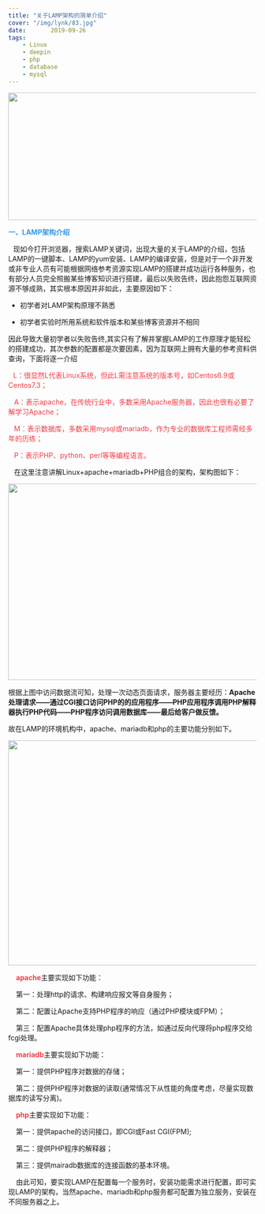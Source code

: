 ```yaml
---
title: "关于LAMP架构的简单介绍"
cover: "/img/lynk/83.jpg"
date:       2019-09-26
tags:
	- Linux
	- deepin
	- php
	- database
	- mysql
---
```


<div class="htmledit_views" id="content_views">
                                            <p><img alt="" class="has" height="258" src="https://img-blog.csdnimg.cn/20181119082239314.png?x-oss-process=image/watermark,type_ZmFuZ3poZW5naGVpdGk,shadow_10,text_aHR0cHM6Ly9ibG9nLmNzZG4ubmV0L3NqMzQ5NzgxNDc4,size_16,color_FFFFFF,t_70" width="657"></p>

<p><span style="color:#3399ea;"><strong>一、LAMP架构介绍</strong></span></p>

<p><strong>&nbsp;&nbsp;&nbsp;</strong>现如今打开浏览器，搜索LAMP关键词，出现大量的关于LAMP的介绍，包括LAMP的一键脚本、LAMP的yum安装、LAMP的编译安装，但是对于一个非开发或非专业人员有可能根据网络参考资源实现LAMP的搭建并成功运行各种服务，也有部分人员完全照搬某些博客知识进行搭建，最后以失败告终，因此抱怨互联网资源不够成熟，其实根本原因并非如此，主要原因如下：</p>

<ul><li>
    <p>初学者对LAMP架构原理不熟悉</p>
    </li>
    <li>
    <p>初学者实验时所用系统和软件版本和某些博客资源并不相同</p>
    </li>
</ul><p>因此导致大量初学者以失败告终,其实只有了解并掌握LAMP的工作原理才能轻松的搭建成功，其次参数的配置都是次要因素，因为互联网上拥有大量的参考资料供查询，下面将逐一介绍</p>

<p><span style="color:#f33b45;"><strong>&nbsp;&nbsp;&nbsp;</strong>L：很显然L代表Linux系统，但此L需注意系统的版本号，如Centos6.9或Centos7.3；</span></p>

<p><span style="color:#f33b45;">&nbsp;&nbsp; A：表示apache，在传统行业中，多数采用Apache服务器，因此也很有必要了解学习Apache；</span></p>

<p><span style="color:#f33b45;">&nbsp;&nbsp; M：表示数据库，多数采用mysql或mariadb，作为专业的数据库工程师需经多年的历练；</span></p>

<p><span style="color:#f33b45;">&nbsp;&nbsp; P：表示PHP、python、perl等等编程语言。</span></p>

<p>&nbsp;&nbsp; 在这里注意讲解Linux+apache+mariadb+PHP组合的架构，架构图如下：</p>

<p><img alt="" class="has" height="398" src="https://img-blog.csdnimg.cn/20181119082310315.png?x-oss-process=image/watermark,type_ZmFuZ3poZW5naGVpdGk,shadow_10,text_aHR0cHM6Ly9ibG9nLmNzZG4ubmV0L3NqMzQ5NzgxNDc4,size_16,color_FFFFFF,t_70" width="558"></p>

<p>根据上图中访问数据流可知，处理一次动态页面请求，服务器主要经历：<strong>Apache处理请求——通过CGI接口访问PHP的的应用程序——PHP应用程序调用PHP解释器执行PHP代码——PHP程序访问调用数据库——最后给客户做反馈。</strong></p>

<p>故在LAMP的环境机构中，apache、mariadb和php的主要功能分别如下。</p>

<p><img alt="" class="has" height="456" src="https://img-blog.csdnimg.cn/20181119083215117.png?x-oss-process=image/watermark,type_ZmFuZ3poZW5naGVpdGk,shadow_10,text_aHR0cHM6Ly9ibG9nLmNzZG4ubmV0L3NqMzQ5NzgxNDc4,size_16,color_FFFFFF,t_70" width="769"></p>

<p>&nbsp;&nbsp;&nbsp;&nbsp;<span style="color:#f33b45;"><strong>apache</strong></span>主要实现如下功能：</p>

<p>&nbsp;&nbsp;&nbsp; 第一：处理http的请求、构建响应报文等自身服务；</p>

<p>&nbsp;&nbsp;&nbsp; 第二：配置让Apache支持PHP程序的响应（通过PHP模块或FPM）；</p>

<p>&nbsp;&nbsp;&nbsp; 第三：配置Apache具体处理php程序的方法，如通过反向代理将php程序交给fcgi处理。</p>

<p>&nbsp;&nbsp;&nbsp;<span style="color:#f33b45;">&nbsp;<strong>mariadb</strong></span>主要实现如下功能：</p>

<p>&nbsp;&nbsp;&nbsp;&nbsp;第一：提供PHP程序对数据的存储；</p>

<p>&nbsp;&nbsp;&nbsp;&nbsp;第二：提供PHP程序对数据的读取(通常情况下从性能的角度考虑，尽量实现数据库的读写分离)。</p>

<p>&nbsp;&nbsp;&nbsp;&nbsp;<span style="color:#f33b45;"><strong>php</strong></span>主要实现如下功能：</p>

<p>&nbsp;&nbsp;&nbsp;&nbsp;第一：提供apache的访问接口，即CGI或Fast CGI(FPM);</p>

<p>&nbsp;&nbsp;&nbsp;&nbsp;第二：提供PHP程序的解释器；</p>

<p>&nbsp;&nbsp;&nbsp;&nbsp;第三：提供mairadb数据库的连接函数的基本环境。</p>

<p>&nbsp;&nbsp;&nbsp;&nbsp;由此可知，要实现LAMP在配置每一个服务时，安装功能需求进行配置，即可实现LAMP的架构，当然apache、mariadb和php服务都可配置为独立服务，安装在不同服务器之上。</p>                                    </div>